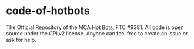 # code-of-hotbots

The Official Repository of the MCA Hot Bots, FTC #9381. All code is open source under the GPLv2 license. Anyone can feel free to create an issue or ask for help.
